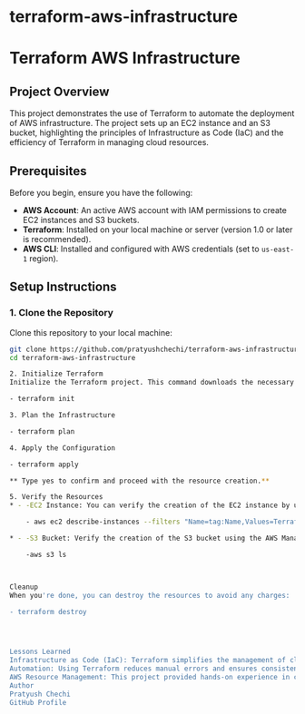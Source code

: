 # terraform-aws-infrastructure
# Terraform AWS Infrastructure

## Project Overview

This project demonstrates the use of Terraform to automate the deployment of AWS infrastructure. The project sets up an EC2 instance and an S3 bucket, highlighting the principles of Infrastructure as Code (IaC) and the efficiency of Terraform in managing cloud resources.

## Prerequisites

Before you begin, ensure you have the following:

- **AWS Account**: An active AWS account with IAM permissions to create EC2 instances and S3 buckets.
- **Terraform**: Installed on your local machine or server (version 1.0 or later is recommended).
- **AWS CLI**: Installed and configured with AWS credentials (set to `us-east-1` region).

## Setup Instructions

### 1. Clone the Repository

Clone this repository to your local machine:

```bash
git clone https://github.com/pratyushchechi/terraform-aws-infrastructure.git
cd terraform-aws-infrastructure

2. Initialize Terraform
Initialize the Terraform project. This command downloads the necessary provider plugins:

- terraform init

3. Plan the Infrastructure

- terraform plan

4. Apply the Configuration

- terraform apply

** Type yes to confirm and proceed with the resource creation.** 

5. Verify the Resources
* - -EC2 Instance: You can verify the creation of the EC2 instance by using the AWS Management Console or running the following AWS CLI command:

	- aws ec2 describe-instances --filters "Name=tag:Name,Values=TerraformExample"

* - -S3 Bucket: Verify the creation of the S3 bucket using the AWS Management Console or by listing your S3 buckets:

	-aws s3 ls



Cleanup
When you're done, you can destroy the resources to avoid any charges:

- terraform destroy




Lessons Learned
Infrastructure as Code (IaC): Terraform simplifies the management of cloud infrastructure by allowing you to define resources in code.
Automation: Using Terraform reduces manual errors and ensures consistent configurations across different environments.
AWS Resource Management: This project provided hands-on experience in creating and managing AWS resources using Terraform.
Author
Pratyush Chechi
GitHub Profile
